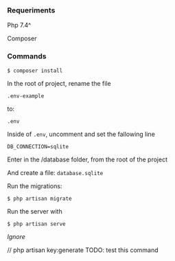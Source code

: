 ### Requeriments

Php 7.4^


Composer


### Commands

``$ composer install``

In the root of project, rename the file

 `` .env-example ``

  to:

   ``.env ``

Inside of ``.env``, uncomment and set the fallowing line

``DB_CONNECTION=sqlite``

Enter in the /database folder, from the root of the project

And create a file: ``database.sqlite``

Run the migrations:

``$ php artisan migrate``

Run the server with

``$ php artisan serve``

*Ignore*

// php artisan key:generate TODO: test this command
